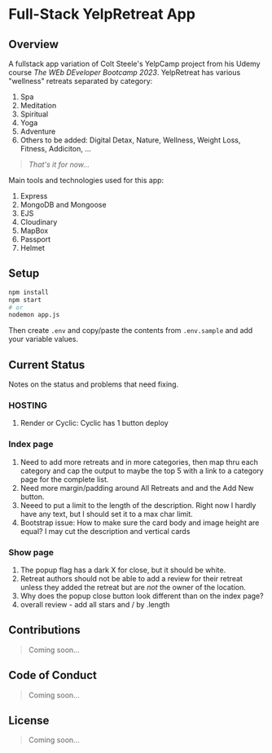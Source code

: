 # Full-Stack YelpRetreat App

## Overview

A fullstack app variation of Colt Steele's YelpCamp project from his Udemy course _The WEb DEveloper Bootcamp 2023_. YelpRetreat has various "wellness" retreats separated by category:

1. Spa
2. Meditation
3. Spiritual
4. Yoga
5. Adventure
6. Others to be added: Digital Detax, Nature, Wellness, Weight Loss, Fitness, Addiciton, ...

> _That's it for now..._

Main tools and technologies used for this app:

1. Express
2. MongoDB and Mongoose
3. EJS
4. Cloudinary
5. MapBox
6. Passport
7. Helmet

## Setup

```sh
npm install
npm start
# or
nodemon app.js
```

Then create `.env` and copy/paste the contents from `.env.sample` and add your variable values.

## Current Status

Notes on the status and problems that need fixing.

### HOSTING

1. Render or Cyclic: Cyclic has 1 button deploy

### Index page

1. Need to add more retreats and in more categories, then map thru each category and cap the output to maybe the top 5 with a link to a category page for the complete list.
2. Need more margin/padding around All Retreats and and the Add New button.
3. Neeed to put a limit to the length of the description. Right now I hardly have any text, but I should set it to a max char limit.
4. Bootstrap issue: How to make sure the card body and image height are equal? I may cut the description and vertical cards

### Show page

1. The popup flag has a dark X for close, but it should be white.
2. Retreat authors should not be able to add a review for their retreat unless they added the retreat but are _not_ the owner of the location.
3. Why does the popup close button look different than on the index page?
4. overall review - add all stars and / by .length

## Contributions

> Coming soon...

## Code of Conduct

> Coming soon...

## License

> Coming soon...
